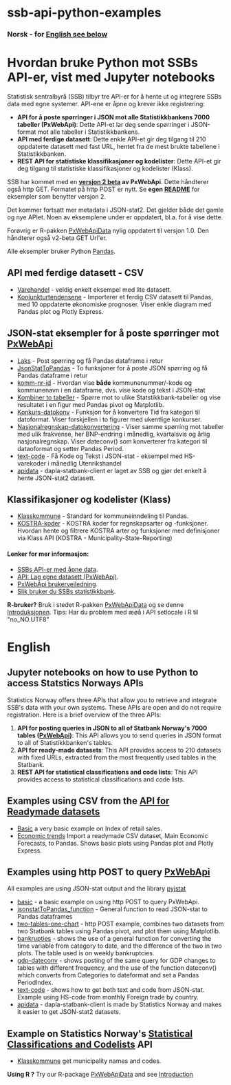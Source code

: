 # ssb-api-python-examples
### Norsk - for [English see below](#English)

# Hvordan bruke Python mot SSBs API-er, vist med Jupyter notebooks

Statistisk sentralbyrå (SSB) tilbyr tre API-er for å hente ut og integrere SSBs data med egne systemer. API-ene er åpne og krever ikke registrering:

- **API for å poste spørringer i JSON mot alle Statistikkbankens 7000 tabeller (PxWebApi)**: Dette API-et lar deg sende spørringer i JSON-format mot alle tabeller i Statistikkbankens.
- **API med ferdige datasett**: Dette enkle API-et gir deg tilgang til 210 oppdaterte datasett med fast URL, hentet fra de mest brukte tabellene i Statistikkbanken.
- **REST API for statistiske klassifikasjoner og kodelister**: Dette API-et gir deg tilgang til statistiske klassifikasjoner og kodelister (Klass).


SSB har kommet med en **[versjon 2 beta](https://www.ssb.no/api/pxwebapi/pxwebapi-2.0-beta) av PxWebApi**. Dette håndterer også http GET. Formatet på http POST er nytt. Se **egen [README](PxWebApi2/README.md)** for eksempler som benytter versjon 2. 

Det kommer fortsatt mer metadata i JSON-stat2. Det gjelder både det gamle og nye APIet. Noen av eksemplene under er oppdatert, bl.a. for å vise dette. 

Forøvrig er R-pakken [PxWebApiData](https://CRAN.R-project.org/package=PxWebApiData) nylig oppdatert til versjon 1.0. Den håndterer også v2-beta GET Url'er.



Alle eksempler bruker Python [Pandas](https://pandas.pydata.org/).

## API med ferdige datasett - CSV
- [Varehandel](eks1_doi_csv_nor.ipynb) - veldig enkelt eksempel med lite datasett.
- [Konjunkturtendensene](kt-csv-nor.ipynb) - Importerer et ferdig CSV datasett til Pandas, med 10 oppdaterte økonomiske prognoser. Viser enkle diagram med Pandas plot og Plotly Express.


## JSON-stat eksempler for å poste spørringer mot [PxWebApi](https://www.ssb.no/en/omssb/tjenester-og-verktoy/api/px-api)

- [Laks](laks-no.ipynb) - Post spørring og få Pandas dataframe i retur
- [JsonStatToPandas](jsonstatToPandas_funksjon.ipynb) - To funksjoner for å poste JSON spørring og få Pandas dataframe i retur
- [komm-nr-id](komm-nr-id-nor.ipynb) - Hvordan vise **både** kommunenummer/-kode og kommunenavn i en dataframe, dvs. vise kode og tekst i JSON-stat
- [Kombiner to tabeller](two-tables-one-chart_nor.ipynb) - Spørre mot to ulike Statstikkbank-tabeller og vise resultatet i en figur med Pandas pivot og Matplotlib.
- [Konkurs-datokonv](konkurs-datokonv.ipynb) - Funksjon for å konvertere Tid fra kategori til datoformat. Viser forskjellen i to figurer med ukentlige konkurser.
- [Nasjonalregnskap-datokonvertering](nr-datokonv.ipynb) - Viser samme spørring mot tabeller med ulik frakvense, her BNP-endring i månedlig, kvartalsvis og årlig nasjonalregnskap. Viser dateconv() som konverterer fra kategori til dataoformat og setter Pandas Period.
- [text-code](text-code-nor.ipynb) - Få Kode og Tekst i JSON-stat - eksempel med HS-varekoder i månedlig Utenrikshandel
- [apidata](apidata-no.ipynb) - dapla-statbank-client er laget av SSB og gjør det enkelt å hente JSON-stat2 datasett.

## Klassifikasjoner og kodelister (Klass)
- [Klasskommune](klass_kommune2020.ipynb) - Standard for kommuneinndeling  til Pandas.
- [KOSTRA-koder](kostra-kode-nor.ipynb) - KOSTRA koder for regnskapsarter og -funksjoner. Hvordan hente og filtrere KOSTRA arter og funksjoner med definisjoner via Klass API (KOSTRA - Municipality-State-Reporting)



#### Lenker for mer informasjon:
- [SSBs API-er med åpne data](https://www.ssb.no/api/).
- [API: Lag egne datasett (PxWebApi)](https://www.ssb.no/api/pxwebapi).
- [PxWebApi brukerveiledning](https://www.ssb.no/omssb/_attachment/248256).
- [Slik bruker du SSBs statistikkbank](https://www.ssb.no/statbank/hvordan-bruke-statistikkbanken).

**R-bruker?** 
Bruk i stedet R-pakken [PxWebApiData](https://CRAN.R-project.org/package=PxWebApiData) og se denne [Introduksjonen](https://cran.r-project.org/package=PxWebApiData/vignettes/Introduction.html). Tips: Har du problem med æøå i API setlocale i R til "no_NO.UTF8"

# English
## Jupyter notebooks on how to use Python to access Statstics Norways APIs

Statistics Norway offers three APIs that allow you to retrieve and integrate SSB's data with your own systems. These APIs are open and do not require registration. Here is a brief overview of the three APIs:

1. **API for posting queries in JSON to all of Statbank Norway's 7000 tables ([PxWebApi](https://www.ssb.no/en/omssb/tjenester-og-verktoy/api/px-api))**: This API allows you to send queries in JSON format to all of Statistikkbanken's tables.
2. **API for ready-made datasets**: This API provides access to 210 datasets with fixed URLs, extracted from the most frequently used tables in the Statbank.
3. **REST API for statistical classifications and code lists**: This API provides access to statistical classifications and code lists.


## Examples using CSV from the [API for Readymade datasets](https://data.ssb.no/api/v0/dataset/?lang=en)

- [Basic](eks1_doi_csv1-en.ipynb) a very basic example on Index of retail sales.
- [Economic trends](kt-csv-nor.ipynb) Import a readymade CSV dataset, Main Economic Forecasts, to Pandas. Shows basic plots using Pandas plot and Plotly Express.

## Examples using http POST to query [PxWebApi](https://www.ssb.no/en/omssb/tjenester-og-verktoy/api/px-api)
All examples are using JSON-stat output and the library [pyjstat](https://pypi.org/project/pyjstat/) 

- [basic](laks-en.ipynb) - a basic example on using http POST to query PxWebApi.
- [jsonstatToPandas_function](jsonstatToPandas_function-en.ipynb) - General function to read JSON-stat to Pandas dataframes
- [two-tables-one-chart](two-tables-one-chart-en.ipynb) - http POST example, combines two datasets from two Statbank tables using Pandas pivot, and plot them using Matplotlib.
- [bankrupties](konkurs-datokonv-en.ipynb) - shows the use of a general function for converting the time variable from category to date, and the difference of the two in two plots. The table used is on weekly bankruptcies.
- [gdp-dateconv](nr-datokonv-en.ipynb) - shows posting of the same query for GDP changes to tables with different frequency, and the use of the function dateconv() which converts from Categories to dateformat and set a Pandas PeriodIndex.
- [text-code](text-code-en.ipynb) - shows how to get both text and code from JSON-stat. Example using HS-code from monthly Foreign trade by country.
- [apidata](apidata-en.ipynb) - dapla-statbank-client is made by Statistics Norway and makes it easier to get JSON-stat2 datasets.

## Example on Statistics Norway's [Statistical Classifications and Codelists](https://www.ssb.no/en/klass/) API
- [Klasskommune](klass_kommune2020.ipynb) get municipality names and codes.



**Using R ?** Try our R-package [PxWebApiData](https://CRAN.R-project.org/package=PxWebApiData) and see [Introduction](https://cran.r-project.org/package=PxWebApiData/vignettes/Introduction.html)


